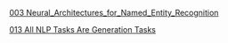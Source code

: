 [003 Neural_Architectures_for_Named_Entity_Recognition](003/003_Neural_Architectures_for_Named_Entity_Recognition.md)

[013 All NLP Tasks Are Generation Tasks](013/013_All_NLP_Tasks_Are_Generation_Tasks.md)
